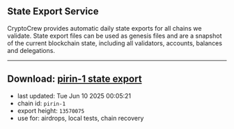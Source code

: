 ## State Export Service
CryptoCrew provides automatic daily state exports for all chains we validate. State export files can be used as genesis files and are a snapshot of the current blockchain state, including all validators, accounts, balances and delegations.

---
**Download: [pirin-1 state export](https://dl-eu2.ccvalidators.com/SERVICE/nolus/pirin-1_export_13570075.json)**
---

- last updated: Tue Jun 10 2025 00:05:21
- chain id: `pirin-1`
- export height: `13570075`
- use for: airdrops, local tests, chain recovery
